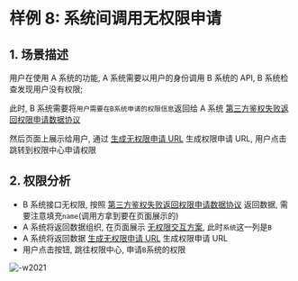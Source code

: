 # 样例 8: 系统间调用无权限申请

## 1. 场景描述

用户在使用 A 系统的功能, A 系统需要以用户的身份调用 B 系统的 API, B 系统检查发现用户没有权限; 

此时, B 系统需要将`用户需要在B系统申请的权限信息`返回给 A 系统 [第三方鉴权失败返回权限申请数据协议](../../Reference/API/05-Application/02-NoPermissionData.md)

然后页面上展示给用户, 通过 [生成无权限申请 URL](../../Reference/API/05-Application/01-GenerateURL.md) 生成权限申请 URL, 用户点击跳转到权限中心申请权限

## 2. 权限分析

- B 系统接口无权限, 按照 [第三方鉴权失败返回权限申请数据协议](../../Reference/API/05-Application/02-NoPermissionData.md) 返回数据, 需要注意填充`name`(调用方拿到要在页面展示的)
- A 系统将返回数据组织, 在页面展示 [无权限交互方案](../Solutions/NoPermissionApply.md), 此时`系统`这一列是`B`
- A 系统将返回数据 [生成无权限申请 URL](../../Reference/API/05-Application/01-GenerateURL.md) 生成权限申请 URL
- 用户点击按钮, 跳往权限中心, 申请`B`系统的权限

![-w2021](../../assets/HowTo/Examples/08_01.jpg)
